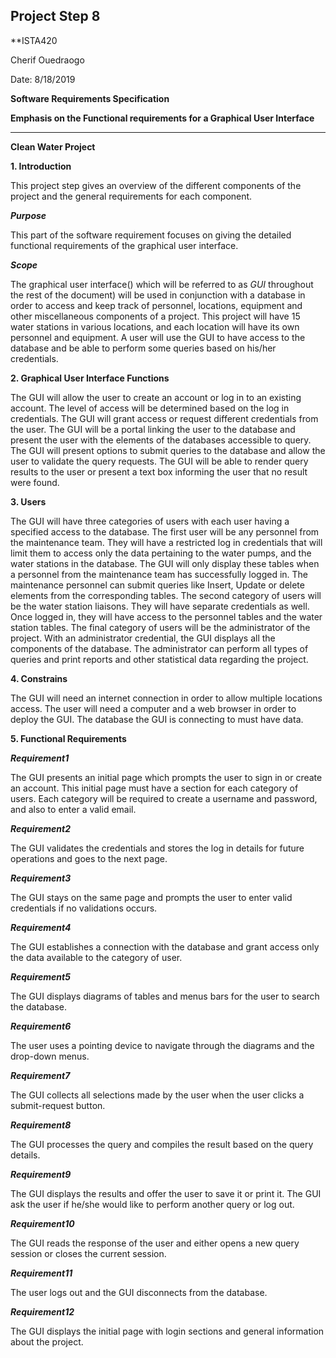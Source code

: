 ## Project Step 8

**ISTA420

Cherif Ouedraogo

Date: 8/18/2019


**Software Requirements Specification**

**Emphasis on the Functional requirements for a Graphical User Interface**

***
**Clean Water Project**

**1. Introduction**


This project step gives an overview of the different components of the project and the general requirements for each component.

_**Purpose**_

This part of the software requirement focuses on giving the detailed functional requirements of the graphical user interface.

_**Scope**_

The graphical user interface() which will be referred to as *GUI* throughout the rest of the document) will be used in conjunction with a database in order to access and keep track of personnel, locations, equipment and other miscellaneous components of a project.
This project will have 15 water stations in various locations, and each location will have its own personnel and equipment.
A user will use the GUI to have access to the database and be able to perform some queries based on his/her credentials.

**2. Graphical User Interface Functions**

The GUI will allow the user to create an account or log in to an existing account. The level of access will be determined based on the log in credentials.
The GUI will grant access or request  different credentials from the user. 
The GUI will be a portal linking the user to the database and present the user with the elements of the databases accessible to query.
The GUI will present options to submit queries to the database and allow the user to validate the query requests. 
The GUI will be able to render query results to the user or present a text box informing the user that no result were found.

**3. Users**

The GUI will have three categories of users with each user having a specified access to the database.
The first user will be any personnel from the maintenance team. They will have a restricted log in credentials that will limit them to access only the data pertaining to the water pumps, and the water stations in the database. The GUI will only display these tables when a personnel from the maintenance team has successfully logged in. The maintenance personnel can submit queries like Insert, Update or delete elements from the corresponding tables.
The second category of users will be the water station liaisons. They will have  separate credentials as well. Once logged in, they will have access to the personnel tables and the water station tables.
The final category of users will be the administrator of the project. With an administrator credential, the GUI displays all the components of the database. The administrator can perform all types of queries and print reports and other statistical data regarding the project.

**4. Constrains**

The GUI will need an internet connection in order to allow multiple locations access.
The user will need a computer and a web browser in order to deploy the GUI.
The database the GUI is connecting to must have data.

**5. Functional Requirements**


_**Requirement1**_

The GUI presents an initial page which prompts the user to sign in or create an account.
This initial page must have a section for each category of users. Each category will be required to create a username and password, and also to enter a valid email.


_**Requirement2**_

The GUI validates the credentials and stores the log in details for future operations and goes to the next page.


_**Requirement3**_

The GUI stays on the same page and prompts the user to enter valid credentials if no validations occurs.


_**Requirement4**_

The GUI establishes a connection with the database and grant access only the data available to the category of user.


_**Requirement5**_

The GUI displays diagrams of tables and menus bars for the user to search the database.


_**Requirement6**_

The user uses a pointing device to navigate through the diagrams and the drop-down menus.


_**Requirement7**_

The GUI collects all selections made by the user when the user clicks a submit-request button.


_**Requirement8**_

The GUI processes  the query and compiles the result based on the query details.


_**Requirement9**_

The GUI displays the results and offer the user to save it or print it. The GUI ask the user if  he/she would like to perform another query or log out.


_**Requirement10**_

The GUI reads the response of the user and either opens a new query session or closes the current session.


_**Requirement11**_

The user logs out and the GUI disconnects from the database.


_**Requirement12**_

The GUI displays the initial page with login sections and general information about the project.


